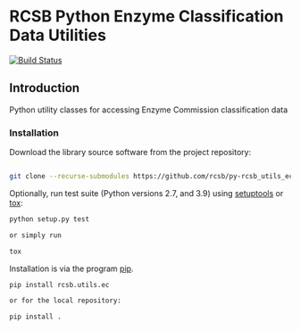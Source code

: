 # RCSB Python Enzyme Classification Data Utilities

[![Build Status](https://dev.azure.com/rcsb/RCSB%20PDB%20Python%20Projects/_apis/build/status/rcsb.py-rcsb_utils_ec?branchName=master)](https://dev.azure.com/rcsb/RCSB%20PDB%20Python%20Projects/_build/latest?definitionId=3&branchName=master)

## Introduction

Python utility classes for accessing Enzyme Commission classification data

### Installation

Download the library source software from the project repository:

```bash

git clone --recurse-submodules https://github.com/rcsb/py-rcsb_utils_ec.git

```

Optionally, run test suite (Python versions 2.7, and 3.9) using
[setuptools](https://setuptools.readthedocs.io/en/latest/) or
[tox](http://tox.readthedocs.io/en/latest/example/platform.html):

```bash
python setup.py test

or simply run

tox
```

Installation is via the program [pip](https://pypi.python.org/pypi/pip).

```bash
pip install rcsb.utils.ec

or for the local repository:

pip install .
```
